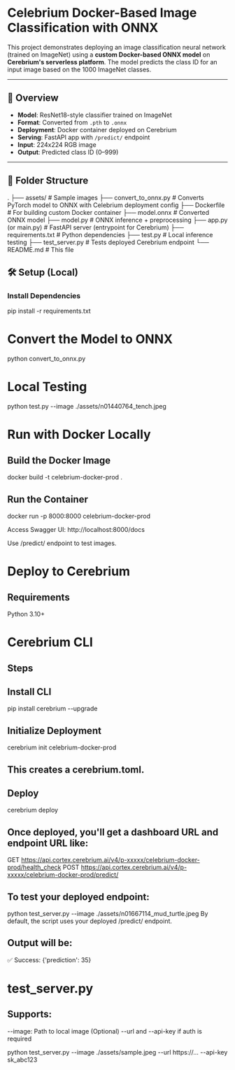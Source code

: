 # Celebrium Docker-Based Image Classification with ONNX

This project demonstrates deploying an image classification neural network (trained on ImageNet) using a **custom Docker-based ONNX model** on **Cerebrium's serverless platform**. The model predicts the class ID for an input image based on the 1000 ImageNet classes.

---

## 🚀 Overview

- **Model**: ResNet18-style classifier trained on ImageNet
- **Format**: Converted from `.pth` to `.onnx`
- **Deployment**: Docker container deployed on Cerebrium
- **Serving**: FastAPI app with `/predict/` endpoint
- **Input**: 224x224 RGB image
- **Output**: Predicted class ID (0–999)

---

## 📁 Folder Structure

.
├── assets/                # Sample images
├── convert_to_onnx.py     # Converts PyTorch model to ONNX with Celebrium deployment config
├── Dockerfile             # For building custom Docker container
├── model.onnx             # Converted ONNX model
├── model.py               # ONNX inference + preprocessing
├── app.py (or main.py)    # FastAPI server (entrypoint for Cerebrium)
├── requirements.txt       # Python dependencies
├── test.py                # Local inference testing
├── test_server.py         # Tests deployed Cerebrium endpoint
└── README.md              # This file

## 🛠️ Setup (Local)

### Install Dependencies

pip install -r requirements.txt

# Convert the Model to ONNX

python convert_to_onnx.py

# Local Testing

python test.py --image ./assets/n01440764_tench.jpeg

# Run with Docker Locally

## Build the Docker Image

docker build -t celebrium-docker-prod .

## Run the Container

docker run -p 8000:8000 celebrium-docker-prod

Access Swagger UI:
http://localhost:8000/docs

Use /predict/ endpoint to test images.

# Deploy to Cerebrium
## Requirements
Python 3.10+

# Cerebrium CLI

## Steps
## Install CLI

pip install cerebrium --upgrade

## Initialize Deployment

cerebrium init celebrium-docker-prod

## This creates a cerebrium.toml.
## Deploy

cerebrium deploy

## Once deployed, you'll get a dashboard URL and endpoint URL like:

GET https://api.cortex.cerebrium.ai/v4/p-xxxxx/celebrium-docker-prod/health_check
POST https://api.cortex.cerebrium.ai/v4/p-xxxxx/celebrium-docker-prod/predict/

## To test your deployed endpoint:

python test_server.py --image ./assets/n01667114_mud_turtle.jpeg
By default, the script uses your deployed /predict/ endpoint.

## Output will be:

✅ Success:
{'prediction': 35}

# test_server.py
## Supports:

--image: Path to local image
(Optional) --url and --api-key if auth is required

python test_server.py --image ./assets/sample.jpeg --url https://... --api-key sk_abc123
